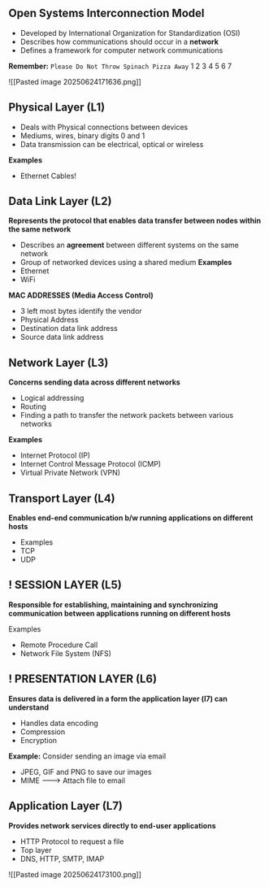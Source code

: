 **Open Systems Interconnection Model**
-----

- Developed by International Organization for Standardization (OSI)
- Describes how communications should occur in a **network**
- Defines a framework for computer network communications

**Remember:**
`Please Do Not Throw Spinach Pizza Away`
	1     2   3        4        5           6        7

![[Pasted image 20250624171636.png]]


**Physical Layer (L1)**
--
- Deals with Physical connections between devices
- Mediums, wires, binary digits 0 and 1
- Data transmission can be electrical, optical or wireless

**Examples**
- Ethernet Cables!



**Data Link Layer (L2)**
--
**Represents the protocol that enables data transfer between nodes within the same network**
- Describes an **agreement** between different systems on the same network
- Group of networked devices using a shared medium
**Examples**
- Ethernet 
- WiFi

**MAC ADDRESSES (Media Access Control)**
- 3 left most bytes identify the vendor
- Physical Address
- Destination data link address
- Source data link address


**Network Layer (L3)**
--
**Concerns sending data across different networks**
- Logical addressing
- Routing
- Finding a path to transfer the network packets between various networks

**Examples**
- Internet Protocol (IP)
- Internet Control Message Protocol (ICMP)
- Virtual Private Network (VPN)



**Transport Layer (L4)**
--
**Enables end-end communication b/w running applications on different hosts**
- Examples
- TCP
- UDP



**! SESSION LAYER (L5)**
--
**Responsible for establishing, maintaining and synchronizing communication between applications running on different hosts**

Examples
- Remote Procedure Call
- Network File System (NFS)


**! PRESENTATION LAYER (L6)**
-- 
**Ensures data is delivered in a form the application layer (l7) can understand**
- Handles data encoding
- Compression
- Encryption

**Example:**
Consider sending an image via email
- JPEG, GIF and PNG to save our images
- MIME ---> Attach file to email


**Application Layer (L7)**
--
**Provides network services directly to end-user applications**
- HTTP Protocol to request a file
- Top layer
- DNS, HTTP, SMTP, IMAP

![[Pasted image 20250624173100.png]]



